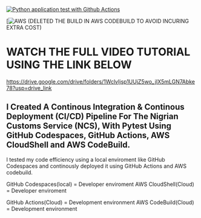 [![Python application test with Github Actions](https://github.com/Chinedu-Onyema/DataOps-With-PYTEST-CI-CD-IN-GITHUB-AWS/actions/workflows/testing_auction_in_cloud.yml/badge.svg)](https://github.com/Chinedu-Onyema/DataOps-With-PYTEST-CI-CD-IN-GITHUB-AWS/actions/workflows/testing_auction_in_cloud.yml)

[![AWS](https://codebuild.eu-north-1.amazonaws.com/badges?uuid=eyJlbmNyeXB0ZWREYXRhIjoiMTZtVmdWM1FUeDBZR2ZUUDF1ZVNpNEZRK0hBd3hrU0lYUytQNk9rOTRMaGpTb0UzZ3cwWWxlZVIwcmRET3E5cGxNdlJKQmxkTGhHYmtmb1dCU21QK2pnPSIsIml2UGFyYW1ldGVyU3BlYyI6IjNFSGlwZHFtd00vcXdqVWUiLCJtYXRlcmlhbFNldFNlcmlhbCI6MX0%3D&branch=main) (DELETED THE BUILD IN AWS CODEBUILD TO AVOID INCURING EXTRA COST)


# WATCH THE FULL VIDEO TUTORIAL USING THE LINK BELOW
https://drive.google.com/drive/folders/1WclvIjsp1UUjZ5wo_jIX5mLGN7Abke78?usp=drive_link


## I Created A Continous Integration & Continous Deployment (CI/CD) Pipeline For The Nigrian Customs Service (NCS), With Pytest Using GitHub Codespaces, GitHub Actions, AWS CloudShell and AWS CodeBuild.

I tested my code efficiency using a local enviroment like GitHub Codespaces and continously deployed it using GitHub Actions and AWS codebuild.

GitHub Codespaces(local) = Developer enviroment
AWS CloudShell(Cloud) = Developer enviroment

GitHub Actions(Cloud) = Development environment
AWS CodeBuild(Cloud) = Development environment
